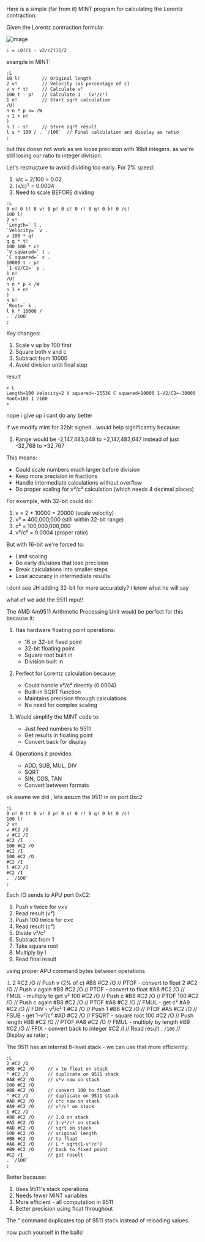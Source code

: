 Here is a simple (far from it) MINT program for calculating the Lorentz contraction:

Given the Lorentz contraction formula:

![image](https://github.com/user-attachments/assets/efa7aa21-4706-4f19-8288-8525385f61d1)

`L = L0((1 - v2/c2))1/2`

  example in MINT:

```mint
:L
10 l!        // Original length
2 v!         // Velocity (as percentage of c)
v v * t!     // Calculate v²
100 t - p!   // Calculate 1 - (v²/c²)
1 n!         // Start sqrt calculation
/U(
n n * p <= /W 
n 1 + n!
)
n 1 - s!     // Store sqrt result
l s * 100 / . `/100`  // Final calculation and display as ratio
;
```
 
but this doesn not work as we loose precision with 16bit integers.
as we're still losing our ratio to integer division.

Let's restructure to avoid dividing too early. For 2% speed:
1. v/c = 2/100 = 0.02
2. (v/c)² = 0.0004
3. Need to scale BEFORE dividing

```text
:L
0 n! 0 t! 0 v! 0 p! 0 s! 0 r! 0 q! 0 k! 0 /c!
100 l!
2 v!
`Length=` l .
`Velocity=` v .
v 100 * q!    
q q * t!
100 100 * c!
`V squared=` t .
`C squared=` c .
10000 t - p!
`1-V2/C2=` p .
1 n!
/U(
n n * p < /W
n 1 + n!
)
n k!
`Root=` k .
l k * 10000 /
. `/100`
;

```

Key changes:
1. Scale v up by 100 first
2. Square both v and c
3. Subtract from 10000
4. Avoid division until final step

result 
```
> L
Length=100 Velocity=2 V squared=-25536 C squared=10000 1-V2/C2=-30000 Root=189 1 /100
>
```

nope i give up i cant do any better

if we modify mint for 32bit signed...would help significantly because:

1. Range would be -2,147,483,648 to +2,147,483,647 instead of just -32,768 to +32,767

This means:
- Could scale numbers much larger before division
- Keep more precision in fractions
- Handle intermediate calculations without overflow
- Do proper scaling for v²/c² calculation (which needs 4 decimal places)

For example, with 32-bit could do:
1. v = 2 * 10000 = 20000 (scale velocity)
2. v² = 400,000,000 (still within 32-bit range)
3. c² = 100,000,000,000
4. v²/c² = 0.0004 (proper ratio)

But with 16-bit we're forced to:
- Limit scaling 
- Do early divisions that lose precision
- Break calculations into smaller steps
- Lose accuracy in intermediate results

i dont see JH adding 32-bit for more accurately? i know what he will say

what of we add the 9511 mpu!!

The AMD Am9511 Arithmetic Processing Unit would be perfect for this because it:

1. Has hardware floating point operations:
   - 16 or 32-bit fixed point
   - 32-bit floating point
   - Square root built in
   - Division built in

2. Perfect for Lorentz calculation because:
   - Could handle v²/c² directly (0.0004)
   - Built-in SQRT function
   - Maintains precision through calculations
   - No need for complex scaling

3. Would simplify the MINT code to:
   - Just feed numbers to 9511
   - Get results in floating point
   - Convert back for display

4. Operations it provides:
   - ADD, SUB, MUL, DIV
   - SQRT
   - SIN, COS, TAN
   - Convert between formats

ok asume we did , lets assum the 9511 in on port 0xc2

```text
:L
0 n! 0 t! 0 v! 0 p! 0 s! 0 r! 0 q! 0 k! 0 /c!
100 l!
2 v!
v #C2 /O    
v #C2 /O    
#C2 /I      
100 #C2 /O  
#C2 /I      
100 #C2 /O  
#C2 /I
l #C2 /O
#C2 /I
. `/100`    
;

```

Each /O sends to APU port 0xC2:
1. Push v twice for v×v
2. Read result (v²)
3. Push 100 twice for c×c
4. Read result (c²)
5. Divide v²/c²
6. Subtract from 1
7. Take square root
8. Multiply by l
9. Read final result

using proper APU command bytes between operations 

:L
2 #C2 /O         // Push v (2% of c)
#B8 #C2 /O      // PTOF - convert to float
2 #C2 /O        // Push v again
#B8 #C2 /O      // PTOF - convert to float
#A8 #C2 /O      // FMUL - multiply to get v²
100 #C2 /O      // Push c 
#B8 #C2 /O      // PTOF
100 #C2 /O      // Push c again
#B8 #C2 /O      // PTOF
#A8 #C2 /O      // FMUL - get c²
#A9 #C2 /O      // FDIV - v²/c²
1 #C2 /O        // Push 1
#B8 #C2 /O      // PTOF
#A5 #C2 /O      // FSUB - get 1-v²/c²
#AD #C2 /O      // FSQRT - square root
100 #C2 /O      // Push length
#B8 #C2 /O      // PTOF
#A8 #C2 /O      // FMUL - multiply by length
#B9 #C2 /O      // FFIX - convert back to integer
#C2 /I          // Read result
. `/100`        // Display as ratio
;

The 9511 has an internal 8-level stack - we can use that more efficiently:

```text
:L
2 #C2 /O       
#B8 #C2 /O     // v to float on stack
" #C2 /O       // duplicate on 9511 stack
#A8 #C2 /O     // v*v now on stack
100 #C2 /O
#B8 #C2 /O     // convert 100 to float
" #C2 /O       // duplicate on 9511 stack
#A8 #C2 /O     // c*c now on stack
#A9 #C2 /O     // v²/c² on stack
1 #C2 /O
#B8 #C2 /O     // 1.0 on stack
#A5 #C2 /O     // 1-v²/c² on stack
#AD #C2 /O     // sqrt on stack
100 #C2 /O     // original length
#B8 #C2 /O     // to float
#A8 #C2 /O     // L * sqrt(1-v²/c²)
#B9 #C2 /O     // back to fixed point
#C2 /I         // get result
. `/100`
;

```

Better because:
1. Uses 9511's stack operations
2. Needs fewer MINT variables
3. More efficient - all computation in 9511
4. Better precision using float throughout

The " command duplicates top of 9511 stack instead of reloading values.

now puch yourself in the balls!

